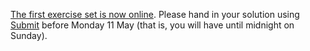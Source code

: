 
[The first exercise set is now online](https://github.com/wouter-swierstra/TPT-2014/blob/master/Exercise1.agda). Please
hand in your solution using [Submit](http://www.cs.uu.nl/docs/submit)
before Monday 11 May (that is, you will have until midnight on
Sunday).
